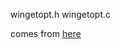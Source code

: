 



wingetopt.h
wingetopt.c

comes from [here](http://note.sonots.com/Comp/CompLang/cpp/getopt.html)
